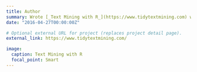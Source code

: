 ```yaml
---
title: Author
summary: Wrote [_Text Mining with R_](https://www.tidytextmining.com) with David Robinson, published in 2017 by O'Reilly, and [_Supervised Machine Learning for Text Analysis in R_](https://smltar.com/) with Emil Hvitfeldt, published 2021 by Chapman & Hall.
date: "2016-04-27T00:00:00Z"

# Optional external URL for project (replaces project detail page).
external_link: https://www.tidytextmining.com/

image:
  caption: Text Mining with R
  focal_point: Smart
---
```

